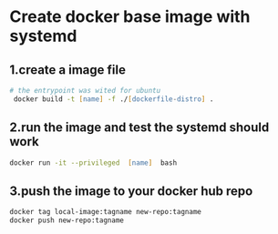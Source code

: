 # Create docker base image with systemd

## 1.create a image file

```zsh
# the entrypoint was wited for ubuntu 
 docker build -t [name] -f ./[dockerfile-distro] . 
```

## 2.run the image and test the systemd should work

```zsh
docker run -it --privileged  [name]  bash 
```

## 3.push the image to your docker hub repo

```zsh
docker tag local-image:tagname new-repo:tagname
docker push new-repo:tagname 
```
